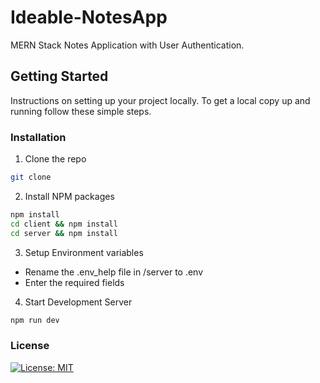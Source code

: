 # Ideable-NotesApp

MERN Stack Notes Application with User Authentication.

<!-- GETTING STARTED -->
## Getting Started

Instructions on setting up your project locally.
To get a local copy up and running follow these simple steps.

### Installation

1. Clone the repo
```sh
git clone 
```
2. Install NPM packages
```sh
npm install
cd client && npm install
cd server && npm install
```
3. Setup Environment variables
  * Rename the .env_help file in /server to .env 
  * Enter the required fields
4. Start Development Server
```sh
npm run dev
```

### License

[![License: MIT](https://img.shields.io/badge/License-MIT-yellow.svg)](https://opensource.org/licenses/MIT)

